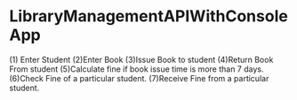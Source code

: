 # LibraryManagementAPIWithConsoleApp

(1) Enter Student
(2)Enter Book
(3)Issue Book to student
(4)Return Book From student
(5)Calculate fine if book issue time  is more than 7 days.
(6)Check Fine of a particular student.
(7)Receive Fine from a particular student.
